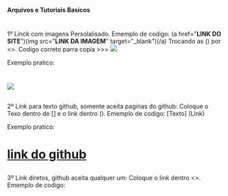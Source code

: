 **Arquivos e Tutoriais Basicos** <h1>
##

1º Linck com imagens Persolalisado.
Ememplo de codigo: (a href="**LINK DO SITE**")(img src="**LINK DA IMAGEM**" target="_blank")(/a) Trocando as () por <>. Codigo correto  parra copia >>> <a href="LINK DO SITE" target="_blank"><img src="LINK DA IMAGEM" target="_blank"></a>

Exemplo pratico: <H1>
<a href="https://www.youtube.com/channel/UCwEGvMwR6OJ7M-S9jZIKqNw" target="_blank"><img src="https://img.shields.io/badge/YouTube-FF0000?style=for-the-badge&logo=youtube&logoColor=white" target="_blank"></a>
##

2º Link para texto github, somente aceita paginas do github:
Coloque o Texo dentro de [] e o link dentro ().
Ememplo de codigo: [Texto] (Link)

Exemplo pratico: <H1>
[link do github](https://github.com/ArielForza/Arquivos-e-Tutoriais/blob/main/README.md)
##

3º  Link diretos, github aceita qualquer um:
Coloque o link dentro <>.
Ememplo de codigo: <link>
